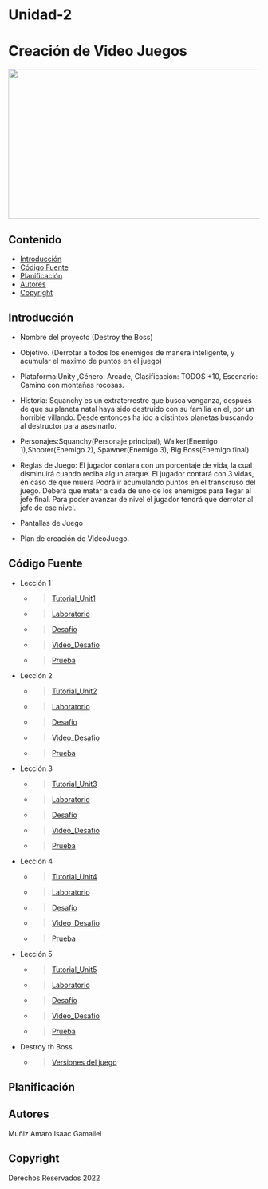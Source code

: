 # Unidad-2
# Creación de Video Juegos
<p align="center">
    <img src="https://sites.google.com/site/ticiitarraga/_/rsrc/1518689026653/2--unity-desarrollo-de-videojuegos/videojuegos-unity-3d-ATCONMASFUTURO17-18.png" alt="Logo" width=1200 height=300>

  <p align="center">
  
  </p>
</p>

## Contenido

- [Introducción](#introducción)
- [Código Fuente](#código-fuente)
- [Planificación](#planificación)
- [Autores](#autores)
- [Copyright](#copyright)


## Introducción

- Nombre del proyecto (Destroy the Boss)
- Objetivo. (Derrotar a todos los enemigos de manera inteligente, y acumular el maximo de puntos en el juego)
- Plataforma:Unity ,Género: Arcade, Clasificación: TODOS +10, Escenario: Camino con montañas rocosas.
- Historia: Squanchy es un extraterrestre que busca venganza, después de que su planeta natal haya sido destruido con su familia en el, por un horrible villando. Desde entonces ha ido a distintos planetas buscando al destructor para asesinarlo.
- Personajes:Squanchy(Personaje principal), Walker(Enemigo 1),Shooter(Enemigo 2), Spawner(Enemigo 3), Big Boss(Enemigo final)
- Reglas de Juego: El jugador contara con un porcentaje de vida, la cual disminuirá cuando reciba algun ataque. El jugador contará con 3 vidas, en caso de que muera     Podrá ir acumulando puntos en el transcruso del juego. Deberá que matar a cada de uno de los enemigos para llegar al jefe final. Para poder avanzar de nivel  el jugador tendrá que derrotar al jefe de ese nivel. 

- Pantallas de Juego
- Plan de creación de VideoJuego.
## Código Fuente
* Lección 1
  * > [Tutorial_Unit1](https://github.com/UnityIsaacGamaliel/Unidad-2/blob/main/Leccion1/Leccion1.unitypackage)
  * > [Laboratorio](https://github.com/UnityIsaacGamaliel/Unidad-2/blob/main/Leccion1/Laboratorio1-IsaacGamalielMu%C3%B1izAmaro.docx)
  * > [Desafío](https://github.com/UnityIsaacGamaliel/Unidad-2/blob/main/Leccion1/Challenge1.unitypackage)
  * > [Video_Desafio](https://github.com/UnityIsaacGamaliel/Unidad-2/blob/main/Leccion1/Reto1.mp4)
  * > [Prueba](https://github.com/UnityIsaacGamaliel/Unidad-2/blob/main/Leccion1/Quiz%201.png)
* Lección 2
  * > [Tutorial_Unit2](https://drive.google.com/file/d/1lzAHmWHwP1QCCJP06bOoDuVk6Hm7jqXQ/view?usp=share_link)
  * > [Laboratorio](https://github.com/UnityIsaacGamaliel/Unidad-2/blob/main/Leccion2/Laboratorio2_IsaacGamaliel.unitypackage)
  * > [Desafío](https://github.com/UnityIsaacGamaliel/Unidad-2/blob/main/Leccion2/Challenge2.unitypackage)
  * > [Video_Desafio](https://github.com/UnityIsaacGamaliel/Unidad-2/blob/main/Leccion2/Reto2.mp4)
  * > [Prueba](https://github.com/UnityIsaacGamaliel/Unidad-2/blob/main/Leccion2/Quiz2.png)
* Lección 3
  * > [Tutorial_Unit3](https://github.com/UnityIsaacGamaliel/Unidad-2/blob/main/Leccion3/Leccion3.unitypackage)
  * > [Laboratorio](https://github.com/UnityIsaacGamaliel/Unidad-2/blob/main/Leccion3/Laboratorio3.unitypackage)
  * > [Desafío](https://github.com/UnityIsaacGamaliel/Unidad-2/blob/main/Leccion3/Desafio3.unitypackage)
  * > [Video_Desafio](https://github.com/UnityIsaacGamaliel/Unidad-2/blob/main/Leccion3/Challenge3.mp4)
  * > [Prueba](https://github.com/UnityIsaacGamaliel/Unidad-2/blob/main/Leccion3/Quiz%203.png)
* Lección 4
  * > [Tutorial_Unit4](https://github.com/UnityIsaacGamaliel/Unidad-2/blob/main/Leccion4/Leccion_4.unitypackage)
  * > [Laboratorio](https://github.com/UnityIsaacGamaliel/Unidad-2/blob/main/Leccion4/Laboratorio4.unitypackage)
  * > [Desafío](https://github.com/UnityIsaacGamaliel/Unidad-2/blob/main/Leccion4/Challenge4.unitypackage)
  * > [Video_Desafio](https://github.com/UnityIsaacGamaliel/Unidad-2/blob/main/Leccion4/Video4.mp4)
  * > [Prueba](https://github.com/UnityIsaacGamaliel/Unidad-2/blob/main/Leccion4/Quiz%204.png)
* Lección 5
  * > [Tutorial_Unit5](https://github.com/UnityIsaacGamaliel/Unidad-2/blob/main/Leccion5/Leccion5.unitypackage)
  * > [Laboratorio](https://github.com/UnityIsaacGamaliel/Unidad-2/blob/main/Leccion5/Lab5.unitypackage)
  * > [Desafío](https://github.com/UnityIsaacGamaliel/Unidad-2/blob/main/Leccion5/Challange5.unitypackage)
  * > [Video_Desafio](https://github.com/UnityIsaacGamaliel/Unidad-2/blob/main/Leccion5/Reto5.mp4)
  * > [Prueba](https://github.com/UnityIsaacGamaliel/Unidad-2/blob/main/Leccion5/Quiz%205.png)
* Destroy th Boss
  * > [Versiones del juego](https://drive.google.com/drive/folders/1TI5p0G7jKKCJ2o_Vge-6E9L3GhEsimCY?usp=share_link)

## Planificación


## Autores
Muñiz Amaro Isaac Gamaliel

## Copyright
Derechos Reservados 2022

